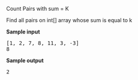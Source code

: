 Count Pairs with sum = K

Find all pairs on int[] array whose sum is equal to k

**Sample input**
<pre>
[1, 2, 7, 8, 11, 3, -3]
8
</pre>

**Sample output**
<pre>
2
</pre>
